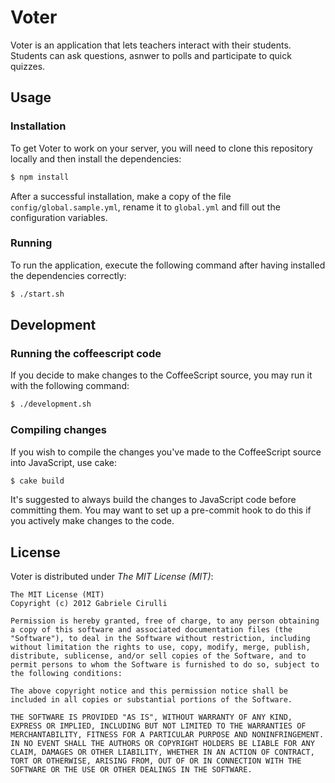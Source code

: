 # Voter
Voter is an application that lets teachers interact with their students. Students can ask questions, asnwer to polls and participate to quick quizzes.

## Usage
### Installation
To get Voter to work on your server, you will need to clone this repository locally and then install the dependencies:
```bash
$ npm install
```

After a successful installation, make a copy of the file `config/global.sample.yml`, rename it to `global.yml` and fill out the configuration variables.

### Running
To run the application, execute the following command after having installed the dependencies correctly:
```bash
$ ./start.sh
```

## Development
### Running the coffeescript code
If you decide to make changes to the CoffeeScript source, you may run it with the following command:
```bash
$ ./development.sh
```

### Compiling changes
If you wish to compile the changes you've made to the CoffeeScript source into JavaScript, use cake:
```bash
$ cake build
```

It's suggested to always build the changes to JavaScript code before committing them.
You may want to set up a pre-commit hook to do this if you actively make changes to the code.

## License
Voter is distributed under *The MIT License (MIT)*:

```
The MIT License (MIT)
Copyright (c) 2012 Gabriele Cirulli
 
Permission is hereby granted, free of charge, to any person obtaining a copy of this software and associated documentation files (the "Software"), to deal in the Software without restriction, including without limitation the rights to use, copy, modify, merge, publish, distribute, sublicense, and/or sell copies of the Software, and to permit persons to whom the Software is furnished to do so, subject to the following conditions:
 
The above copyright notice and this permission notice shall be included in all copies or substantial portions of the Software.
 
THE SOFTWARE IS PROVIDED "AS IS", WITHOUT WARRANTY OF ANY KIND, EXPRESS OR IMPLIED, INCLUDING BUT NOT LIMITED TO THE WARRANTIES OF MERCHANTABILITY, FITNESS FOR A PARTICULAR PURPOSE AND NONINFRINGEMENT. IN NO EVENT SHALL THE AUTHORS OR COPYRIGHT HOLDERS BE LIABLE FOR ANY CLAIM, DAMAGES OR OTHER LIABILITY, WHETHER IN AN ACTION OF CONTRACT, TORT OR OTHERWISE, ARISING FROM, OUT OF OR IN CONNECTION WITH THE SOFTWARE OR THE USE OR OTHER DEALINGS IN THE SOFTWARE.
```